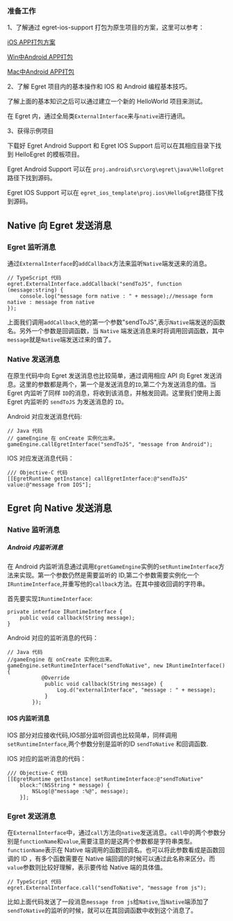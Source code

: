 ### 准备工作

1、了解通过 egret-ios-support 打包为原生项目的方案，这里可以参考：

[iOS APP打包方案](http://edn.egret.com/cn/index.php/article/index/id/169) 

[Win中Android APP打包](http://edn.egret.com/cn/index.php/article/index/id/648) 

[Mac中Android APP打包](http://edn.egret.com/cn/index.php/article/index/id/649)

2、了解 Egret 项目内的基本操作和 IOS 和 Android 编程基本技巧。

了解上面的基本知识之后可以通过建立一个新的 HelloWorld 项目来测试。

在 Egret 内，通过全局类`ExternalInterface`来与`native`进行通讯。

3、获得示例项目

下载好 Egret Android Support 和 Egret IOS Support 后可以在其相应目录下找到 HelloEgret 的模板项目。

Egret Android Support 可以在 `proj.android\src\org\egret\java\HelloEgret`路径下找到源码。

Egret IOS Support 可以在 `egret_ios_template\proj.ios\HelloEgret`路径下找到源码。

## Native 向 Egret 发送消息

### Egret 监听消息

通过`ExternalInterface`的`addCallback`方法来监听`Native`端发送来的消息。

```
// TypeScript 代码
egret.ExternalInterface.addCallback("sendToJS", function (message:string) {
    console.log("message form native : " + message);//message form native : message from native
});
```

上面我们调用`addCallback`,他的第一个参数"sendToJS",表示`Native`端发送的函数名。另外一个参数是回调函数，当 `Native` 端发送消息来时将调用回调函数，其中`message`就是`Native`端发送过来的值了。

### Native 发送消息 

在原生代码中向 Egret 发送消息也比较简单，通过调用相应 API 向 Egret 发送消息。这里的参数都是两个，第一个是发送消息的`ID`,第二个为发送消息的值。当 Egret 内监听了同样 `ID`的消息，将收到该消息，并触发回调。这里我们使用上面 Egret 内监听的 `sendToJS` 为发送消息的 `ID`。

Android 对应发送消息代码:
```
// Java 代码
// gameEngine 在 onCreate 实例化出来。 
gameEngine.callEgretInterface("sendToJS", "message from Android");
```

IOS 对应发送消息代码：

```
/// Objective-C 代码 
[[EgretRuntime getInstance] callEgretInterface:@"sendToJS" value:@"message from IOS"];
```

## Egret 向 Native 发送消息

### Native 监听消息

##### Android 内监听消息

在 Android 内监听消息通过调用`EgretGameEngine`实例的`setRuntimeInterface`方法来实现。第一个参数仍然是需要监听的 ID,第二个参数需要实例化一个`IRuntimeInterface`,并重写他的`callback`方法。在其中接收回调的字符串。

首先要实现`IRuntimeInterface`:

```
private interface IRuntimeInterface {
    public void callback(String message);
}
```

Android 对应的监听消息的代码：
```
// Java 代码
//gameEngine 在 onCreate 实例化出来。
gameEngine.setRuntimeInterface("sendToNative", new IRuntimeInterface() {
           @Override
            public void callback(String message) {
                Log.d("externalInterface", "message : " + message);
            }
        });
```

#### IOS 内监听消息

IOS 部分对应接收代码,IOS部分监听回调也比较简单，同样调用`setRuntimeInterface`,两个参数分别是监听的ID  `sendToNative` 和回调函数.

IOS 对应的监听消息的代码：
```
/// Objective-C 代码 
[[EgretRuntime getInstance] setRuntimeInterface:@"sendToNative" 
    block:^(NSString * message) {
        NSLog(@"message :%@", message);
    }];
```

### Egret 发送消息 

在`ExternalInterface`中，通过`call`方法向`native`发送消息。`call`中的两个参数分别是`functionName`和`value`,需要注意的是这两个参数都是字符串类型。`functionName`表示在 Native 端调用的函数回调名。也可以将此参数看成是函数回调的 ID ，有多个函数需要在 Native 端回调的时候可以通过此名称来区分。而`value`参数则比较好理解，表示要传给 Native 端的具体值。

```
// TypeScript 代码
egret.ExternalInterface.call("sendToNative", "message from js");   
```
比如上面代码发送了一段消息`message from js`给`Native`,当`Native`端添加了`sendToNative`的监听的时候，就可以在其回调函数中收到这个消息了。